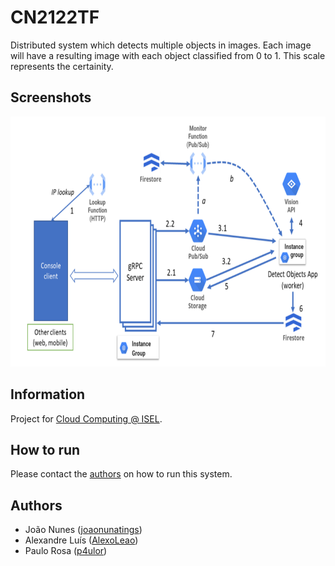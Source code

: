# CN2122TF

Distributed system which detects multiple objects in images. Each image will have a resulting image with each object classified from 0 to 1. This scale represents the certainity.

## Screenshots
<p float="left">
    <img alt="Components" src="docs/images/components.png" height="400">
</p>

## Information

Project for [Cloud Computing @ ISEL](https://www.isel.pt/en/leic/cloud-computing).

## How to run

Please contact the [authors](#authors) on how to run this system.

## Authors
- João Nunes ([joaonunatings](https://github.com/joaonunatings))
- Alexandre Luís ([AlexoLeao](https://github.com/AlexoLeao))
- Paulo Rosa ([p4ulor](https://github.com/p4ulor))